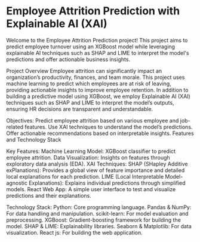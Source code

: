 # Employee Attrition Prediction with Explainable AI (XAI)

Welcome to the Employee Attrition Prediction project! This project aims to predict employee turnover using an XGBoost model while leveraging explainable AI techniques such as SHAP and LIME to interpret the model's predictions and offer actionable business insights.

Project Overview
Employee attrition can significantly impact an organization’s productivity, finances, and team morale. This project uses machine learning to predict which employees are at risk of leaving, providing actionable insights to improve employee retention. In addition to building a predictive model using XGBoost, we employ Explainable AI (XAI) techniques such as SHAP and LIME to interpret the model’s outputs, ensuring HR decisions are transparent and understandable.

Objectives:
Predict employee attrition based on various employee and job-related features.
Use XAI techniques to understand the model’s predictions.
Offer actionable recommendations based on interpretable insights.
Features and Technology Stack

Key Features:
Machine Learning Model: XGBoost classifier to predict employee attrition.
Data Visualization: Insights on features through exploratory data analysis (EDA).
XAI Techniques:
  SHAP (SHapley Additive exPlanations): Provides a global view of feature importance and detailed local explanations for each prediction.
  LIME (Local Interpretable Model-agnostic Explanations): Explains individual predictions through simplified models.
React Web App: A simple user interface to test and visualize predictions and their explanations.

Technology Stack:
Python: Core programming language.
Pandas & NumPy: For data handling and manipulation.
scikit-learn: For model evaluation and preprocessing.
XGBoost: Gradient-boosting framework for building the model.
SHAP & LIME: Explainability libraries.
Seaborn & Matplotlib: For data visualization.
React js: For building the web application.
